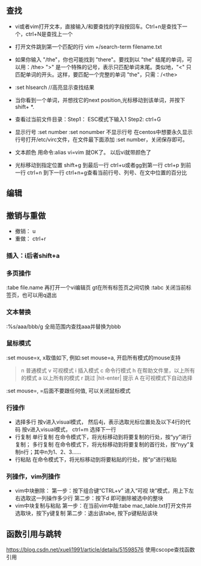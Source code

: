 ## 查找
* vi或者vim打开文本，直接输入/和要查找的字段按回车。Ctrl+n是查找下一个，ctrl+N是查找上一个
* 打开文件跳到第一个匹配的行
  vim +/search-term filename.txt
* 如果你输入 "/the"，你也可能找到 "there"。要找到以 "the" 结尾的单词，可以用：/the\> "\>" 是一个特殊的记号，表示只匹配单词末尾。类似地，"\<" 只匹配单词的开头。这样，要匹配一个完整的单词 "the"，只需：/\<the\>  
* :set hlsearch //高亮显示查找结果
* 当你看到一个单词，并想找它的next position,光标移动到该单词，并按下 shift+ *.
* 查看过当前文件目录：Step1： ESC模式下输入1  Step2: ctrl+G
* 显示行号
:set number
:set nonumber 不显示行号
在centos中想要永久显示行号打开/etc/virc文件，在文件最下面添加 :set number，关闭保存即可。

* 文本颜色
用命令:alias vi=vim 就OK了。 以后vi就带颜色了

* 光标移动到指定位置
  shift+g 到最后一行
  ctrl+u或者gg到第一行
  ctrl+p  到前一行
  ctrl+n  到下一行
  ctrl+n+g查看当前行号、列号、在文中位置的百分比
  
## 编辑  
## 撤销与重做
* 撤销： u
* 重做： ctrl+r

### 插入：i后者shift+a

### 多页操作
:tabe file.name 再打开一个vi编辑页
gt在所有标签页之间切换
:tabc 关闭当前标签页，也可以用q退出

### 文本替换
:%s/aaa/bbb/g
全局范围内查找aaa并替换为bbb

### 鼠标模式
:set mouse=x, x取值如下, 例如:set mouse=a, 开启所有模式的mouse支持
> n 普通模式
> v 可视模式
> i 插入模式
> c 命令行模式
> h 在帮助文件里，以上所有的模式
> a 以上所有的模式
> r 跳过 |hit-enter| 提示
> A 在可视模式下自动选择

:set mouse=, =后面不要跟任何值, 可以关闭鼠标模式

### 行操作  
* 选择多行
  按v进入visual模式， 然后4j，表示选取光标位置处及以下4行的代码
  按v进入visual模式， ctrl+m 选择下一行
* 行复制
单行复制
在命令模式下，将光标移动到将要复制的行处，按“yy”进行复制；
多行复制
在命令模式下，将光标移动到将要复制的首行处，按“nyy”复制n行；其中n为1、2、3……
* 行粘贴
在命令模式下，将光标移动到将要粘贴的行处，按“p”进行粘贴

### 列操作，vim列操作
* vim中块删除：
第一步：按下组合键“CTRL+v” 进入“可视 块”模式，用上下左右选取这一列操作多少行
第二步：按下d 即可删除被选中的整块
* vim中块复制与粘贴
第一步：在当前vim中敲:tabe mac_table.txt打开文件并选取块，按下y键复制
第二步：退出该tabe, 按下p键粘贴该块

## 函数引用与跳转
https://blog.csdn.net/xueli1991/article/details/51598576
      使用cscope查找函数引用

